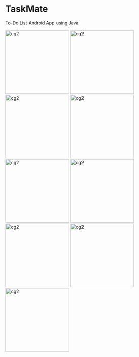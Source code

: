 # TaskMate
To-Do List Android App using Java

<img width="200" alt="cg2" src="https://github.com/InfiniteN00b/TaskMate/assets/96782523/bcd2eb1a-9849-40e1-9d67-e7d90e5682f7">

<img width="200" alt="cg2" src="https://github.com/InfiniteN00b/TaskMate/assets/96782523/98378320-0b52-4a24-ac8b-4b7ce90eccb1">

<img width="200" alt="cg2" src="https://github.com/InfiniteN00b/TaskMate/assets/96782523/58b9aa06-b997-482a-812b-0478ff814ce1">

<img width="200" alt="cg2" src="https://github.com/InfiniteN00b/TaskMate/assets/96782523/dd5e0eb4-f619-40dd-a076-9102c0cb5c15">

<img width="200" alt="cg2" src="https://github.com/InfiniteN00b/TaskMate/assets/96782523/32f701ed-e3bf-4321-848f-8a11224bb4a1">

<img width="200" alt="cg2" src="https://github.com/InfiniteN00b/TaskMate/assets/96782523/1ad3724b-3228-4526-8f5b-349f0e9674ab">

<img width="200" alt="cg2" src="https://github.com/InfiniteN00b/TaskMate/assets/96782523/ebec1b25-5f79-47e9-b238-e21a72a40fa8">

<img width="200" alt="cg2" src="https://github.com/InfiniteN00b/TaskMate/assets/96782523/745af873-4b82-4d1b-b2ad-adef22e15364">

<img width="200" alt="cg2" src="https://github.com/InfiniteN00b/TaskMate/assets/96782523/d2183c0e-5460-40a3-90bb-5a99603876b2">
